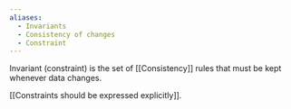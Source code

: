 ```yaml
---
aliases:
  - Invariants
  - Consistency of changes
  - Constraint
---
```

Invariant (constraint) is the set of [[Consistency]] rules that must be kept whenever data changes.

[[Constraints should be expressed explicitly]].